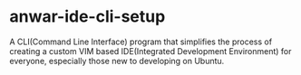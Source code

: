 # anwar-ide-cli-setup
A CLI(Command Line Interface) program that simplifies the process of creating a custom VIM based IDE(Integrated Development Environment) for everyone, especially those new to developing on Ubuntu.
